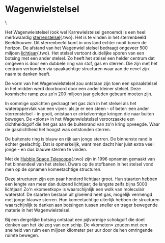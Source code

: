 # Wagenwielstelsel

\

Het Wagenwielstelsel (ook wel Karrewielstelsel genoemd) is een heel
merkwaardig [sterrenstelsel](sterrenstelsel.html){.two}. Het is te
vinden in het sterrenbeeld Beeldhouwer. Dit sterrenbeeld komt in ons
land echter nooit boven de horizon. De afstand van het Wagenwiel stelsel
bedraagt ongeveer 500 miljoen [lichtjaar](lichtjaa.html){.two}. Het
stelsel vertoont duidelijke sporen van een botsing met een ander
stelsel. Zo heeft het stelsel een helder centrum dat omgeven is door een
dubbele ring van stof, gas en sterren. Die zijn met het centrum
verbonden via spaakachtige structuren waar aan de nevel zijn naam te
danken heeft.

De vorm van het Wagenwielstelsel zou ontstaan zijn toen een
spiraalstelsel in het midden werd doorboord door een ander kleiner
stelsel. Deze kosmische ramp zou zo\'n 200 miljoen jaar geleden gebeurd
moeten zijn.

In sommige opzichten gedraagt het gas zich in het stelsel als het
wateroppervlak van een vijver: als je er een steen - of beter: een ander
sterrenstelsel - in gooit, ontstaan er cirkelvormige kringen die naar
buiten bewegen. De «plons» in het Wagenwielstelsel veroorzaakte een
dichtheidsgolf die het gas aan de buitenrand van zo\'n kring opveegde.
Waar de gasdichtheid het hoogst was ontstonden sterren.

De buitenste ring is blauw en rijk aan jonge sterren. De binnenste rand
is echter geelachtig. Dat is opmerkelijk, want men dacht hier juist
extra veel jonge - en dus blauwe sterren te vinden.

Met de [Hubble Space Telescope](hst.html){.two} zijn in 1996 opnamen
gemaakt van het binnendeel van het stelsel. Dwars op de stofbanen in het
stelsel vond men op de opnamen komeetachtige structuren.

Deze structuren zijn een paar honderd lichtjaar groot. Hun staarten
hebben een lengte van meer dan duizend lichtjaar; de langste zelfs bijna
5000 lichtjaar! Zo\'n «komeetkop» is waarschijnlijk een wolk van
moleculair waterstof. De staarten bestaan uit gloeiend heet gas,
mogelijk vermengd met jonge blauwe sterren. Hun komeetachtige uiterlijk
hebben de structuren waarschijnlijk te danken aan botsingen tussen
sneller en trager bewegende materie in het Wagenwielstelsel.

Bij een dergelijke botsing ontstaat een pijlvormige schokgolf die doet
denken aan het kielzog van een schip. De «kometen» zouden met een
snelheid van ruim een miljoen kilometer per uur door de hen omringende
ruimte bewegen.
